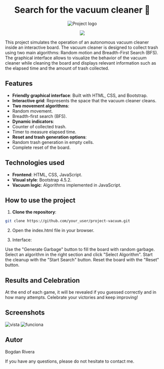 <h1 align="center"> Search for the vacuum cleaner 🧹</h1>


<p align="center">
  <img src = "https://github.com/user-attachments/assets/86e30f4b-46f2-4961-9c8d-e2c372fb870f" alt="Project logo">
</p>

   <p align="center">
   <img src="https://img.shields.io/badge/STATUS-FINISHED-green">
   </p>

This project simulates the operation of an autonomous vacuum cleaner inside an interactive board. The vacuum cleaner is designed to collect trash using two main algorithms: Random motion and Breadth-First Search (BFS). The graphical interface allows to visualize the behavior of the vacuum cleaner while cleaning the board and displays relevant information such as the elapsed time and the amount of trash collected.

## Features

- **Friendly graphical interface**: Built with HTML, CSS, and Bootstrap.
- **Interactive grid**: Represents the space that the vacuum cleaner cleans.
- **Two movement algorithms**:
- Random movement.
- Breadth-first search (BFS).
- **Dynamic indicators**:
- Counter of collected trash.
- Timer to measure elapsed time.
- **Reset and trash generation options**:
- Random trash generation in empty cells.
- Complete reset of the board.

## Technologies used

- **Frontend**: HTML, CSS, JavaScript.
- **Visual style**: Bootstrap 4.5.2.
- **Vacuum logic**: Algorithms implemented in JavaScript.

## How to use the project

1. **Clone the repository**:
```bash
git clone https://github.com/your_user/project-vacuum.git
```
2. Open the index.html file in your browser.

3. Interface:

Use the "Generate Garbage" button to fill the board with random garbage.
Select an algorithm in the right section and click "Select Algorithm".
Start the cleanup with the "Start Search" button.
Reset the board with the "Reset" button.



## Results and Celebration

At the end of each game, it will be revealed if you guessed correctly and in how many attempts. Celebrate your victories and keep improving!

## Screenshots
![vista](https://github.com/user-attachments/assets/bff7ec33-f35c-4e34-a024-71cf9e8944c1)
![funciona](https://github.com/user-attachments/assets/aa0a9d2a-5f09-4d17-9b3d-8f47026c8985)

## Autor
Bogdan Rivera 

If you have any questions, please do not hesitate to contact me.
